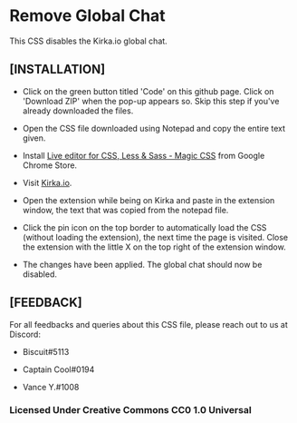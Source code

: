 # Remove Global Chat

This CSS disables the Kirka.io global chat.

## [INSTALLATION]

- Click on the green button titled 'Code' on this github page. Click on 'Download ZIP' when the pop-up appears so. Skip this step if you've already downloaded the files.

- Open the CSS file downloaded using Notepad and copy the entire text given.

- Install [Live editor for CSS, Less & Sass - Magic CSS](https://chrome.google.com/webstore/detail/live-editor-for-css-less/ifhikkcafabcgolfjegfcgloomalapol?hl=en) from Google Chrome Store.

- Visit [Kirka.io](https://kirka.io).

- Open the extension while being on Kirka and paste in the extension window, the text that was copied from the notepad file.

- Click the pin icon on the top border to automatically load the CSS (without loading the extension), the next time the page is visited. Close the extension with the little X on the top right of the extension window.

- The changes have been applied. The global chat should now be disabled.

## [FEEDBACK]

For all feedbacks and queries about this CSS file, please reach out to us at Discord: 

- Biscuit#5113

- Captain Cool#0194

- Vance Y.#1008



### **Licensed Under Creative Commons CC0 1.0 Universal**

